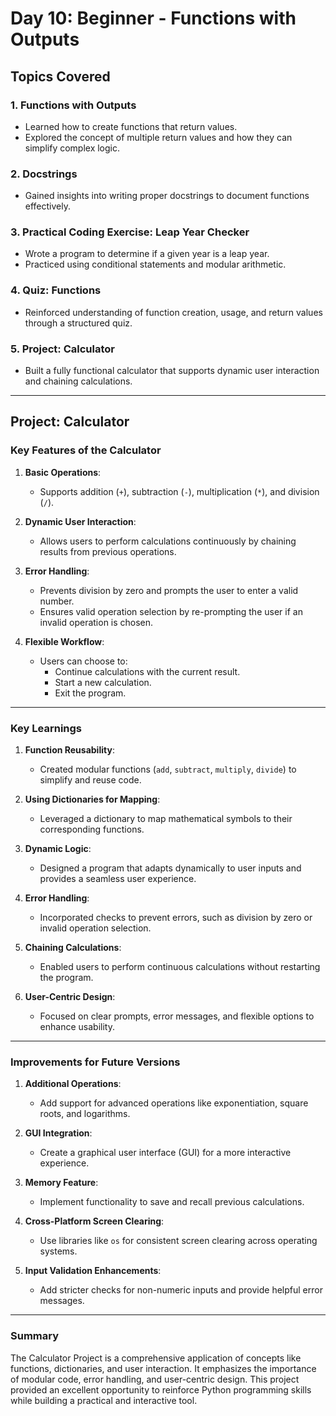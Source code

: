 # Day 10: Beginner - Functions with Outputs

## Topics Covered

### 1. Functions with Outputs
- Learned how to create functions that return values.
- Explored the concept of multiple return values and how they can simplify complex logic.

### 2. Docstrings
- Gained insights into writing proper docstrings to document functions effectively.

### 3. Practical Coding Exercise: Leap Year Checker
- Wrote a program to determine if a given year is a leap year.
- Practiced using conditional statements and modular arithmetic.

### 4. Quiz: Functions
- Reinforced understanding of function creation, usage, and return values through a structured quiz.

### 5. Project: Calculator
- Built a fully functional calculator that supports dynamic user interaction and chaining calculations.

---

## Project: Calculator

### Key Features of the Calculator

1. **Basic Operations**:
   - Supports addition (`+`), subtraction (`-`), multiplication (`*`), and division (`/`).

2. **Dynamic User Interaction**:
   - Allows users to perform calculations continuously by chaining results from previous operations.

3. **Error Handling**:
   - Prevents division by zero and prompts the user to enter a valid number.
   - Ensures valid operation selection by re-prompting the user if an invalid operation is chosen.

4. **Flexible Workflow**:
   - Users can choose to:
     - Continue calculations with the current result.
     - Start a new calculation.
     - Exit the program.

---

### Key Learnings

1. **Function Reusability**:
   - Created modular functions (`add`, `subtract`, `multiply`, `divide`) to simplify and reuse code.

2. **Using Dictionaries for Mapping**:
   - Leveraged a dictionary to map mathematical symbols to their corresponding functions.

3. **Dynamic Logic**:
   - Designed a program that adapts dynamically to user inputs and provides a seamless user experience.

4. **Error Handling**:
   - Incorporated checks to prevent errors, such as division by zero or invalid operation selection.

5. **Chaining Calculations**:
   - Enabled users to perform continuous calculations without restarting the program.

6. **User-Centric Design**:
   - Focused on clear prompts, error messages, and flexible options to enhance usability.

---

### Improvements for Future Versions

1. **Additional Operations**:
   - Add support for advanced operations like exponentiation, square roots, and logarithms.

2. **GUI Integration**:
   - Create a graphical user interface (GUI) for a more interactive experience.

3. **Memory Feature**:
   - Implement functionality to save and recall previous calculations.

4. **Cross-Platform Screen Clearing**:
   - Use libraries like `os` for consistent screen clearing across operating systems.

5. **Input Validation Enhancements**:
   - Add stricter checks for non-numeric inputs and provide helpful error messages.

---

### Summary

The Calculator Project is a comprehensive application of concepts like functions, dictionaries, and user interaction. It emphasizes the importance of modular code, error handling, and user-centric design. This project provided an excellent opportunity to reinforce Python programming skills while building a practical and interactive tool.
